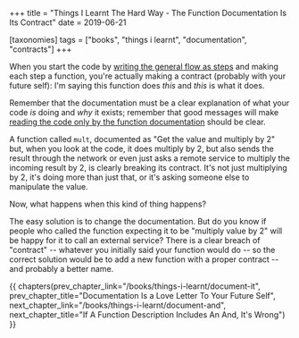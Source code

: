 +++
title = "Things I Learnt The Hard Way - The Function Documentation Is Its Contract"
date = 2019-06-21

[taxonomies]
tags = ["books", "things i learnt", "documentation", "contracts"]
+++

When you start the code by [writing the general flow as
steps](/books/things-i-learnt/steps-as-comments) and making each step a
function, you're actually making a contract (probably with your future self):
I'm saying this function does _this_ and _this_ is what it does.

<!-- more -->

Remember that the documentation must be a clear explanation of what your code
_is_ doing and _why_ it exists; remember that good messages will make [reading
the code only by the function documentation](/books/things-i-learnt/document-id)
should be clear.

A function called `mult`, documented as "Get the value and multiply by 2" but,
when you look at the code, it does multiply by 2, but also sends the result
through the network or even just asks a remote service to multiply the
incoming result by 2, is clearly breaking its contract. It's not just
multiplying by 2, it's doing more than just that, or it's asking someone else
to manipulate the value.

Now, what happens when this kind of thing happens?

The easy solution is to change the documentation. But do you know if people
who called the function expecting it to be "multiply value by 2" will be happy
for it to call an external service? There is a clear breach of "contract" --
whatever you initially said your function would do -- so the correct solution
would be to add a new function with a proper contract -- and probably a better
name.

{{ chapters(prev_chapter_link="/books/things-i-learnt/document-it", prev_chapter_title="Documentation Is a Love Letter To Your Future Self", next_chapter_link="/books/things-i-learnt/document-and", next_chapter_title="If A Function Description Includes An And, It's Wrong") }}
